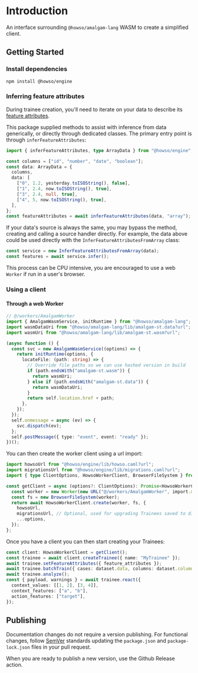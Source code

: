 # Introduction

An interface surrounding `@howso/amalgam-lang` WASM to create a simplified client.

## Getting Started

### Install dependencies

```bash
npm install @howso/engine
```

### Inferring feature attributes

During trainee creation, you'll need to iterate on your data to describe its
[feature attributes](https://docs.howso.com/user_guide/basic_capabilities/feature_attributes.html).

This package supplied methods to assist with inference from data generically, or directly through dedicated classes.
The primary entry point is through `inferFeatureAttributes`:

```ts
import { inferFeatureAttributes, type ArrayData } from "@howso/engine";

const columns = ["id", "number", "date", "boolean"];
const data: ArrayData = {
  columns,
  data: [
    ["0", 1.2, yesterday.toISOString(), false],
    ["1", 2.4, now.toISOString(), true],
    ["3", 2.4, null, true],
    ["4", 5, now.toISOString(), true],
  ],
};
const featureAttributes = await inferFeatureAttributes(data, "array");
```

If your data's source is always the same, you may bypass the method, creating and calling a source handler directly.
For example, the data above could be used directly with the `InferFeatureAttributesFromArray` class:

```ts
const service = new InferFeatureAttributesFromArray(data);
const features = await service.infer();
```

This process can be CPU intensive, you are encouraged to use a web `Worker` if run in a user's browser.

### Using a client

#### Through a web Worker

```ts
// @/workers/AmalgamWorker
import { AmalgamWasmService, initRuntime } from "@howso/amalgam-lang";
import wasmDataUri from "@howso/amalgam-lang/lib/amalgam-st.data?url";
import wasmUri from "@howso/amalgam-lang/lib/amalgam-st.wasm?url";

(async function () {
  const svc = new AmalgamWasmService((options) => {
    return initRuntime(options, {
      locateFile: (path: string) => {
        // Override file paths so we can use hashed version in build
        if (path.endsWith("amalgam-st.wasm")) {
          return wasmUri;
        } else if (path.endsWith("amalgam-st.data")) {
          return wasmDataUri;
        }
        return self.location.href + path;
      },
    });
  });
  self.onmessage = async (ev) => {
    svc.dispatch(ev);
  };
  self.postMessage({ type: "event", event: "ready" });
})();
```

You can then create the worker client using a url import:

```ts
import howsoUrl from "@howso/engine/lib/howso.caml?url";
import migrationsUrl from "@howso/engine/lib/migrations.caml?url";
import { type ClientOptions, HowsoWorkerClient, BrowserFileSystem } from "@howso/engine";

const getClient = async (options?: ClientOptions): Promise<HowsoWorkerClient> => {
  const worker = new Worker(new URL("@/workers/AmalgamWorker", import.meta.url), { type: "module" });
  const fs = new BrowserFileSystem(worker);
  return await HowsoWorkerClient.create(worker, fs, {
    howsoUrl,
    migrationsUrl, // Optional, used for upgrading Trainees saved to disk.
    ...options,
  });
};
```

Once you have a client you can then start creating your Trainees:

```ts
const client: HowsoWorkerClient = getClient();
const trainee = await client.createTrainee({ name: "MyTrainee" });
await trainee.setFeatureAttributes({ feature_attributes });
await trainee.batchTrain({ cases: dataset.data, columns: dataset.columns });
await trainee.analyze();
const { payload, warnings } = await trainee.react({
  context_values: [[1, 2], [3, 4]],
  context_features: ["a", "b"],
  action_features: ["target"],
});
```

## Publishing

Documentation changes do not require a version publishing.
For functional changes, follow [SemVer](https://semver.org/)
standards updating the `package.json` and `package-lock.json`
files in your pull request.

When you are ready to publish a new version, use the Github Release action.
